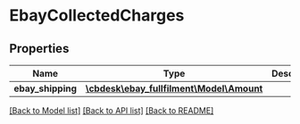 # EbayCollectedCharges

## Properties
Name | Type | Description | Notes
------------ | ------------- | ------------- | -------------
**ebay_shipping** | [**\cbdesk\ebay_fullfilment\Model\Amount**](Amount.md) |  | [optional] 

[[Back to Model list]](../../README.md#documentation-for-models) [[Back to API list]](../../README.md#documentation-for-api-endpoints) [[Back to README]](../../README.md)

